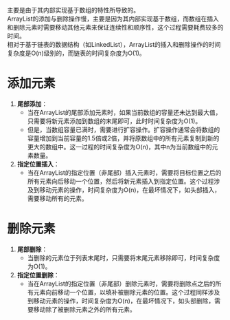主要是由于其内部实现基于数组的特性所导致的。<br />ArrayList的添加与删除操作慢，主要是因为其内部实现基于数组，而数组在插入和删除元素时需要移动其他元素来保证连续性和顺序性，这个过程需要耗费较多的时间。<br />相对于基于链表的数据结构（如LinkedList），ArrayList的插入和删除操作的时间复杂度是O(n)级别的，而链表的时间复杂度为O(1)。
# 添加元素

1. **尾部添加**：
   - 当在ArrayList的尾部添加元素时，如果当前数组的容量还未达到最大值，只需要将新元素添加到数组的末尾即可，此时时间复杂度为O(1)。
   - 但是，当数组容量已满时，需要进行扩容操作。扩容操作通常会将数组的容量增加到当前容量的1.5倍或2倍，并将原数组中的所有元素复制到新的更大的数组中。这一过程的时间复杂度为O(n)，其中n为当前数组中的元素数量。
2. **指定位置插入**：
   - 当在ArrayList的指定位置（非尾部）插入元素时，需要将目标位置之后的所有元素向后移动一个位置，然后将新元素插入到指定位置。这个过程涉及到移动元素的操作，时间复杂度为O(n)，在最坏情况下，如头部插入，需要移动所有的元素。
# 删除元素

1. **尾部删除**：
   - 当删除的元素位于列表末尾时，只需要将末尾元素移除即可，时间复杂度为O(1)。
2. **指定位置删除**：
   - 当在ArrayList的指定位置（非尾部）删除元素时，需要将删除点之后的所有元素向前移动一个位置，以填补被删除元素的位置。这个过程同样涉及到移动元素的操作，时间复杂度为O(n)，在最坏情况下，如头部删除，需要移动除了被删除元素之外的所有元素。
